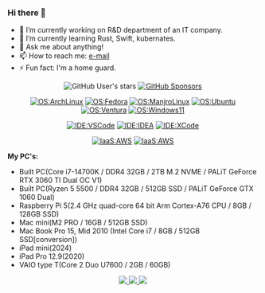 ### Hi there  👋

<!--
**rising3/rising3** is a ✨ _special_ ✨ repository because its `README.md` (this file) appears on your GitHub profile.

Here are some ideas to get you started:

- 🔭 I’m currently working on ...
- 🌱 I’m currently learning ...
- 👯 I’m looking to collaborate on ...
- 🤔 I’m looking for help with ...
- 💬 Ask me about ...
- 📫 How to reach me: ...
- 😄 Pronouns: ...
- ⚡ Fun fact: ...
-->

- 🔭 I’m currently working on R&D department of an IT company.
- 🌱 I’m currently learning Rust, Swift, kubernates.
- 💬 Ask me about anything!
- 📫 How to reach me: [e-mail](mailto:michio.nakagawa@gmail.com)
- ⚡ Fun fact: I'm a home guard.

<div align="center">

  ![GitHub User's stars](https://img.shields.io/github/stars/rising3?style=flat-square&affiliations=OWNER%2CCOLLABORATOR&label=GH%20stars)
  [![GitHub Sponsors](https://img.shields.io/github/sponsors/rising3?label=GH%20sponsors&style=flat-square)](https://github.com/sponsors/yuk7)

  [![OS:ArchLinux](https://img.shields.io/badge/OS-ArchLinux-blue?style=flat-square&logo=arch-linux)](https://archlinux.org)
  [![OS:Fedora](https://img.shields.io/badge/OS-Fedora-blue?style=flat-square&logo=Fedora)](https://https://fedoraproject.org)
  [![OS:ManjroLinux](https://img.shields.io/badge/OS-Manjaro-green?style=flat-square&logo=manjaro)](https://manjaro.org)
  [![OS:Ubuntu](https://img.shields.io/badge/OS-Ubuntu-red?style=flat-square&logo=ubuntu)](https://manjaro.org)
  [![OS:Ventura](https://img.shields.io/badge/OS-Ventura-orange?style=flat-square&logo=Apple)](https://www.apple.com//macos/ventura)
  [![OS:Windows11](https://img.shields.io/badge/OS-Windows11-blue?style=flat-square&logo=microsoft)](https://www.microsoft.com)

  [![IDE:VSCode](https://img.shields.io/badge/IDE-VSCode-blue?style=flat-square&logo=visualstudiocode)](https://code.visualstudio.com/)
  [![IDE:IDEA](https://img.shields.io/badge/IDE-IDEA-magenta?style=flat-square&logo=IntellijIDEA)](https://www.jetbrains.com/idea/)
  [![IDE:XCode](https://img.shields.io/badge/IDE-XCode-orange?style=flat-square&logo=Xcode)](https://developer.apple.com/xcode/)

  [![IaaS:AWS](https://img.shields.io/badge/AWS-ap--northeast--1-red?style=flat-square&logo=AmazonAWS)](https://aws.amazon.com/)
  [![IaaS:AWS](https://img.shields.io/badge/Azure-Japan%20East-red?style=flat-square&logo=MicrosoftAzure)](https://azure.microsoft.com)
</div>

<strong>My PC's:</strong>
- Built PC(Core i7-14700K / DDR4 32GB / 2TB M.2 NVME / PALiT GeForce RTX 3060 TI Dual OC V1)
- Built PC(Ryzen 5 5500 / DDR4 32GB / 512GB SSD / PALiT GeForce GTX 1060 Dual)
- Raspberry Pi 5(2.4 GHz quad-core 64 bit Arm Cortex-A76 CPU / 8GB / 128GB SSD)
- Mac mini(M2 PRO / 16GB / 512GB SSD)
- Mac Book Pro 15, Mid 2010 (Intel Core i7 / 8GB / 512GB SSD[conversion])
- iPad mini(2024)
- iPad Pro 12.9(2020)
- VAIO type T(Core 2 Duo U7600 / 2GB / 60GB)

<!-- GitHub profile summary cards -->
<div align="center">
  <a href="https://github.com/vn7n24fzkq/github-profile-summary-cards">
    <img src="https://github-profile-summary-cards.vercel.app/api/cards/profile-details?username=rising3&theme=github" />
  </a>
  <a href="https://github.com/vn7n24fzkq/github-profile-summary-cards">
    <img src="https://github-profile-summary-cards.vercel.app/api/cards/stats?username=rising3&theme=github" />
  </a>
  <a href="https://github.com/vn7n24fzkq/github-profile-summary-cards">
    <img src="https://github-profile-summary-cards.vercel.app/api/cards/repos-per-language?username=rising3&theme=github" />
  </a>
</div>
